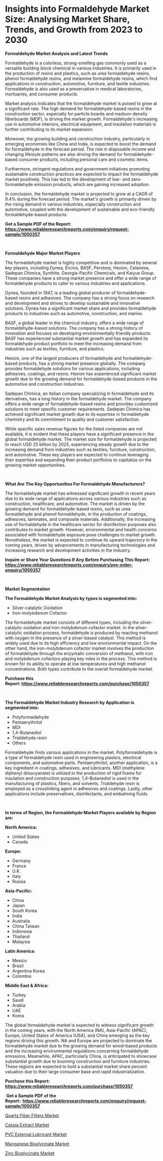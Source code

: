 <p><h1>Insights into Formaldehyde Market Size: Analysing Market Share, Trends, and Growth from 2023 to 2030</h1></p><p><strong>Formaldehyde Market Analysis and Latest Trends</strong></p>
<p><p>Formaldehyde is a colorless, strong-smelling gas commonly used as a versatile building block chemical in various industries. It is primarily used in the production of resins and plastics, such as urea formaldehyde resins, phenol formaldehyde resins, and melamine formaldehyde resins, which find applications in construction, automotive, furniture, and textile industries. Formaldehyde is also used as a preservative in medical laboratories, mortuaries, and consumer products.</p><p>Market analysis indicates that the formaldehyde market is poised to grow at a significant rate. The high demand for formaldehyde-based resins in the construction sector, especially for particle boards and medium-density fiberboards (MDF), is driving the market growth. Formaldehyde's increasing use in automotive interiors, electrical equipment, and insulation materials is further contributing to its market expansion.</p><p>Moreover, the growing building and construction industry, particularly in emerging economies like China and India, is expected to boost the demand for formaldehyde in the forecast period. The rise in disposable income and changing lifestyle patterns are also driving the demand for formaldehyde-based consumer products, including personal care and cosmetic items.</p><p>Furthermore, stringent regulations and government initiatives promoting sustainable construction practices are expected to impact the formaldehyde market positively. This has led to the development of low- and zero-formaldehyde emission products, which are gaining increased adoption.</p><p>In conclusion, the formaldehyde market is projected to grow at a CAGR of 9.4% during the forecast period. The market's growth is primarily driven by the rising demand in various industries, especially construction and automotive, coupled with the development of sustainable and eco-friendly formaldehyde-based products.</p></p>
<p><strong>Get a Sample PDF of the Report:&nbsp; <a href="https://www.reliableresearchreports.com/enquiry/request-sample/1050357">https://www.reliableresearchreports.com/enquiry/request-sample/1050357</a></strong></p>
<p>&nbsp;</p>
<p><strong>Formaldehyde Major Market Players</strong></p>
<p><p>The formaldehyde market is highly competitive and is dominated by several key players, including Dynea, Ercros, BASF, Perstorp, Hexion, Celanese, Sadepan Chimica, Synthite, Georgia-Pacific Chemicals, and Kaiyue Group. These companies have a strong market presence and offer a wide range of formaldehyde products to cater to various industries and applications.</p><p>Dynea, founded in 1947, is a leading global producer of formaldehyde-based resins and adhesives. The company has a strong focus on research and development and strives to develop sustainable and innovative solutions. Dynea has a significant market share and provides formaldehyde products to industries such as automotive, construction, and marine.</p><p>BASF, a global leader in the chemical industry, offers a wide range of formaldehyde-based solutions. The company has a strong history of innovation and focuses on developing environmentally friendly products. BASF has experienced substantial market growth and has expanded its formaldehyde product portfolio to meet the increasing demand from industries such as textiles, furniture, and plastics.</p><p>Hexion, one of the largest producers of formaldehyde and formaldehyde-based products, has a strong market presence globally. The company provides formaldehyde solutions for various applications, including adhesives, coatings, and resins. Hexion has experienced significant market growth due to the growing demand for formaldehyde-based products in the automotive and construction industries.</p><p>Sadepan Chimica, an Italian company specializing in formaldehyde and its derivatives, has a long history in the formaldehyde market. The company offers a wide range of formaldehyde-based resins and provides customized solutions to meet specific customer requirements. Sadepan Chimica has achieved significant market growth due to its expertise in formaldehyde chemistry and its commitment to quality and customer satisfaction.</p><p>While specific sales revenue figures for the listed companies are not available, it is evident that these players have a significant presence in the global formaldehyde market. The market size for formaldehyde is projected to reach USD 25 billion by 2025, experiencing steady growth due to the increasing demand from industries such as textiles, furniture, construction, and automotive. These key players are expected to continue leveraging their expertise and expanding their product portfolios to capitalize on the growing market opportunities.</p></p>
<p>&nbsp;</p>
<p><strong>What Are The Key Opportunities For Formaldehyde Manufacturers?</strong></p>
<p><p>The formaldehyde market has witnessed significant growth in recent years due to its wide range of applications across various industries such as construction, healthcare, and automotive. The market is driven by the growing demand for formaldehyde-based resins, such as urea formaldehyde and phenol formaldehyde, in the production of coatings, adhesives, laminates, and composite materials. Additionally, the increasing use of formaldehyde in the healthcare sector for disinfection purposes also contributes to market growth. However, environmental and health concerns associated with formaldehyde exposure pose challenges to market growth. Nonetheless, the market is expected to continue its upward trajectory in the coming years, driven by advancements in manufacturing technologies and increasing research and development activities in the industry.</p></p>
<p><strong>Inquire or Share Your Questions If Any Before Purchasing This Report: <a href="https://www.reliableresearchreports.com/enquiry/pre-order-enquiry/1050357">https://www.reliableresearchreports.com/enquiry/pre-order-enquiry/1050357</a></strong></p>
<p>&nbsp;</p>
<p><strong>Market Segmentation</strong></p>
<p><strong>The Formaldehyde Market Analysis by types is segmented into:</strong></p>
<p><ul><li>Silver-catalytic Oxidation</li><li>Iron-molybdenum Cofactor</li></ul></p>
<p><p>The formaldehyde market consists of different types, including the silver-catalytic oxidation and iron-molybdenum cofactor market. In the silver-catalytic oxidation process, formaldehyde is produced by reacting methanol with oxygen in the presence of a silver-based catalyst. This method is widely used due to its high efficiency and low environmental impact. On the other hand, the iron-molybdenum cofactor market involves the production of formaldehyde through the enzymatic conversion of methanol, with iron and molybdenum cofactors playing key roles in the process. This method is known for its ability to operate at low temperatures and high methanol concentrations. Both types contribute to the overall formaldehyde market.</p></p>
<p><strong>Purchase this Report:&nbsp;<a href="https://www.reliableresearchreports.com/purchase/1050357">https://www.reliableresearchreports.com/purchase/1050357</a></strong></p>
<p>&nbsp;</p>
<p><strong>The Formaldehyde Market Industry Research by Application is segmented into:</strong></p>
<p><ul><li>Polyformaldehyde</li><li>Pentaerythritol</li><li>MDI</li><li>1,4-Butanediol</li><li>Trialdehyde resin</li><li>Others</li></ul></p>
<p><p>Formaldehyde finds various applications in the market. Polyformaldehyde is a type of formaldehyde resin used in engineering plastics, electrical components, and automotive parts. Pentaerythritol, another application, is a key ingredient in coatings, adhesives, and lubricants. MDI (methylene diphenyl diisocyanate) is utilized in the production of rigid foams for insulation and construction purposes. 1,4-Butanediol is used in the manufacturing of plastics, fibers, and solvents. Trialdehyde resin is employed as a crosslinking agent in adhesives and coatings. Lastly, other applications include preservatives, disinfectants, and embalming fluids.</p></p>
<p>&nbsp;</p>
<p><strong>In terms of Region, the Formaldehyde Market Players available by Region are:</strong></p>
<p>
    <p> <strong> North America: </strong>
        <ul>
            <li>United States</li>
            <li>Canada</li>
        </ul>
        </p> 
    <p> <strong> Europe: </strong>
        <ul>
            <li>Germany</li>
            <li>France</li>
            <li>U.K.</li>
            <li>Italy</li>
            <li>Russia</li>
        </ul>
        </p> 
    <p> <strong> Asia-Pacific: </strong>
        <ul>
            <li>China</li>
            <li>Japan</li>
            <li>South Korea</li>
            <li>India</li>
            <li>Australia</li>
            <li>China Taiwan</li>
            <li>Indonesia</li>
            <li>Thailand</li>
            <li>Malaysia</li>
        </ul>
        </p> 
    <p> <strong> Latin America: </strong>
        <ul>
            <li>Mexico</li>
            <li>Brazil</li>
            <li>Argentina Korea</li>
            <li>Colombia</li>
        </ul>
        </p> 
    <p> <strong> Middle East & Africa: </strong>
        <ul>
            <li>Turkey</li>
            <li>Saudi</li>
            <li>Arabia</li>
            <li>UAE</li>
            <li>Korea</li>
        </ul>
    </p>
    </p>
<p><p>The global formaldehyde market is expected to witness significant growth in the coming years, with the North America (NA), Asia-Pacific (APAC), Europe, United States of America (USA), and China emerging as the key regions driving this growth. NA and Europe are projected to dominate the formaldehyde market due to the growing demand for wood-based products and the increasing environmental regulations concerning formaldehyde emissions. Meanwhile, APAC, particularly China, is anticipated to showcase substantial growth due to booming construction and furniture industries. These regions are expected to hold a substantial market share percent valuation due to their large consumer base and rapid industrialization.</p></p>
<p><strong>Purchase this Report: <a href="https://www.reliableresearchreports.com/purchase/1050357">https://www.reliableresearchreports.com/purchase/1050357</a></strong></p>
<p>&nbsp;<strong>Get a Sample PDF of the Report:&nbsp;&nbsp;<a href="https://www.reliableresearchreports.com/enquiry/request-sample/1050357">https://www.reliableresearchreports.com/enquiry/request-sample/1050357</a></strong></p>
<p><strong></strong></p>
<p><p><a href="https://github.com/luckyshygirl/Market-Research-Report-List-2/blob/main/quartz-fiber-filters-market.md">Quartz Fiber Filters Market</a></p><p><a href="https://github.com/gulaimolin/Market-Research-Report-List-1/blob/main/cassia-extract-market.md">Cassia Extract Market</a></p><p><a href="https://github.com/gdfhhhj/Market-Research-Report-List-2/blob/main/pvc-external-lubricant-market.md">PVC External Lubricant Market</a></p><p><a href="https://github.com/ruslanpoljakovrd177/Market-Research-Report-List-1/blob/main/manganese-bisglycinate-market.md">Manganese Bisglycinate Market</a></p><p><a href="https://github.com/grishafomin4852/Market-Research-Report-List-1/blob/main/zinc-bisglycinate-market.md">Zinc Bisglycinate Market</a></p></p>